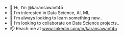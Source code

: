 - 👋 Hi, I’m @karansawant45
- 👀 I’m interested in Data Science, AI, ML
- 🌱 I’m always looking to learn something new..
- 💞️ I’m looking to collaborate on Data Science projects..
- 📫 Reach me at www.linkedin.com/in/karansawant45

<!---
karansawant45/karansawant45 is a ✨ special ✨ repository because its `README.md` (this file) appears on your GitHub profile.
You can click the Preview link to take a look at your changes.
--->
